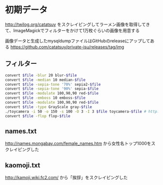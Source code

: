 # 初期データ

http://twilog.org/catatsuy をスクレイピングしてラーメン画像を取得してきて、ImageMagickでフィルターをかけて1万枚ぐらいの画像を用意する

画像データと生成したmysqldumpファイルはGitHubのreleaseにアップしてある https://github.com/catatsuy/private-isu/releases/tag/img

## フィルター

```bash
convert $file -blur 20 blur-$file
convert $file -median 10 median-$file
convert $file -sepia-tone '70%' sepia2-$file
convert $file -sepia-tone '90%' sepia-$file
convert $file -modulate 100,90,90 red-$file
convert $file -emboss 10 emboss-$file
convert $file -modulate 100,90,90 red-$file
convert $file -type GrayScale gray-$file
./toycamera -i 50 -o 150 -s 100 -O 3 -I 3 $file toycamera-$file # http://fmwconcepts.com/imagemagick/toycamera/index.php
convert $file -flop flop-$file
```

## names.txt

http://names.mongabay.com/female_names.htm から女性名トップ1000をスクレイピングした

## kaomoji.txt

http://kamoji.wiki.fc2.com/ から「挨拶」をスクレイピングした
